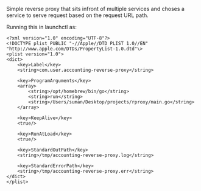 Simple reverse proxy that sits infront of multiple services and choses a service
to serve request based on the request URL path.

Running this in launchctl as:

```
<?xml version="1.0" encoding="UTF-8"?>
<!DOCTYPE plist PUBLIC "-//Apple//DTD PLIST 1.0//EN" "http://www.apple.com/DTDs/PropertyList-1.0.dtd"\>
<plist version="1.0">
<dict>
    <key>Label</key>
    <string>com.user.accounting-reverse-proxy</string>

    <key>ProgramArguments</key>
    <array>
        <string>/opt/homebrew/bin/go</string>
        <string>run</string>
        <string>/Users/suman/Desktop/projects/rproxy/main.go</string>
    </array>

    <key>KeepAlive</key>
    <true/>

    <key>RunAtLoad</key>
    <true/>

    <key>StandardOutPath</key>
    <string>/tmp/accounting-reverse-proxy.log</string>

    <key>StandardErrorPath</key>
    <string>/tmp/accounting-reverse-proxy.err</string>
</dict>
</plist>

```

